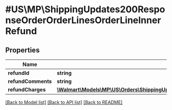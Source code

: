 # #US\MP\ShippingUpdates200ResponseOrderOrderLinesOrderLineInnerRefund

## Properties

Name | Type | Description | Notes
------------ | ------------- | ------------- | -------------
**refundId** | **string** |  | [optional]
**refundComments** | **string** |  | [optional]
**refundCharges** | [**\Walmart\Models\MP\US\Orders\ShippingUpdates200ResponseOrderOrderLinesOrderLineInnerRefundRefundCharges**](ShippingUpdates200ResponseOrderOrderLinesOrderLineInnerRefundRefundCharges.md) |  |


[[Back to Model list]](../) [[Back to API list]](../../Api/US/MP) [[Back to README]](../../README.md)

